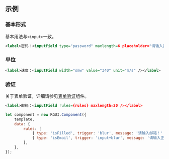 ## 示例
### 基本形式

基本用法与`<input>`一致。

<div class="m-example"></div>

```xml
<label>密码：<inputField type="password" maxlength=6 placeholder="请输入密码" autofocus /></label>
```

### 单位

<div class="m-example"></div>

```xml
<label>速度：<inputField width="smw" value="340" unit="m/s" /></label>
```

### 验证

关于表单验证，详细请参见[表单验证](https://regular-ui.github.io/ui-field/validation/index.html)组件。

<div class="m-example"></div>

```xml
<label>邮箱：<inputField rules={rules} maxlength=20 /></label>
```

```javascript
let component = new RGUI.Component({
    template,
    data: {
        rules: [
            { type: 'isFilled', trigger: 'blur', message: '请输入邮箱！' },
            { type: 'isEmail', trigger: 'input+blur', message: '请输入正确的邮箱！' },
        ],
    },
});
```
